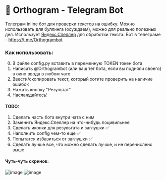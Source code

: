 # :pencil: Orthogram - Telegram Bot
Телеграм inline бот для проверки текстов на ошибку. Можно использовать для буллинга (осуждаем), можно для реально полезных дел.
Использует [Яндекс.Спеллер](https://yandex.ru/dev/speller/) для обработки текста.
Бот в телеграме - https://t.me/Orthogrambot
### Как использовать:
0. В файле config.py вставить в переменную TOKEN токен бота
1. Написать @Orthogrambot (или ваш тег бота, если вы подняли своего) в окно ввода в любом чате
2. Ввести/скопировать текст, который хотите проверить на наличие ошибок
3. Нажать кнопку "Результат"
4. Наслаждайтесь!
#### TODO:
1. Сделать часть бота внутри чата с ним
2. Заменить Яндекс.Спеллер на что-нибудь поцивильнее
3. Сделать иконки для результата и заглушки :white_check_mark:
4. Наполнить config чем-то еще :white_check_mark:
5. Попытатся избавиться от заглушки :white_check_mark:
6. Сделать лучше все, что можно сделать лучше, и не перечислено выше

#### Чуть-чуть скринов:
![image](https://user-images.githubusercontent.com/115954634/203663375-11ec6756-17d7-4de8-9e62-beb68d52449c.png)
![image](https://user-images.githubusercontent.com/115954634/203663394-42c107ca-92e1-422d-b112-c505efdbf67c.png)
